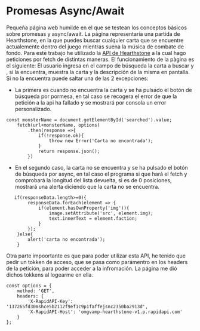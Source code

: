 # Promesas Async/Await
Pequeña página web humilde en el que se testean los conceptos básicos sobre promesas y async/await. La página representaría una partida de Hearthstone, en la que puedes buscar cualquier carta que se encuentre actualemente dentro del juego mientras suena la música de combate de fondo.
Para este trabajo he utilizado la [API de Hearthstone](https://rapidapi.com/omgvamp/api/hearthstone) a la cual hago peticiones por fetch de distintas maneras.
El funcionamiento de la pàgina es  el siguiente: El usuario ingresa en el campo de búsqueda la carta a buscar y , si la encuentra, muestra la carta y la descripción de la misma en pantalla.
 Si no la encuentra puede saltar una de las 2 excepciones:
- La primera es cuando no encuentra la carta y se ha pulsado el botón de búsqueda por pormesa, en tal caso se recogera el error de que la petición a la api ha fallado y se mostrará por consola un error personalizado.
``````
const monsterName = document.getElementById('searched').value;
    fetch(url+monsterName, options)
        .then(response =>{
            if(!response.ok){
                throw new Error('Carta no encontrada');
            }
            return response.json();
        })
``````
- En el segundo caso, la carta no se encuentra y se ha pulsado el botón de búsqueda por async, en tal caso el programa si que hará el fetch y comprobará la longitud del lista devuelta, si es de 0 posiciones, mostrará una alerta diciendo que la carta no se encuentra.
``````
   if(responseData.length>=0){
        responseData.forEach(element => {
            if(element.hasOwnProperty('img')){
                image.setAttribute('src', element.img);
                text.innerText = element.faction;
            }
        });
    }else{
        alert('carta no encontrada');
    }
``````
Otra parte impoortante es que para poder utilizar esta API, he tenido que pedir un tokken de acceso, que se pasa como parámentro en los headers de la petición, para poder acceder a la infromación. La página me dió dichos tokkens al logearme en ella.
``````
const options = {
    method: 'GET',
    headers: {
        'X-RapidAPI-Key': '137265fd30mshce5b2112f9ef1c9p1faffejsnc2350ba2913d',
        'X-RapidAPI-Host': 'omgvamp-hearthstone-v1.p.rapidapi.com'
    }
};
``````